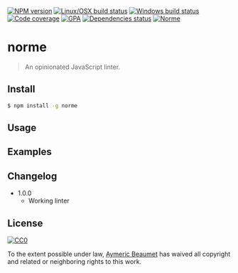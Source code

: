 [![NPM version](https://img.shields.io/npm/v/norme.svg?style=flat-square&label=npm)](https://www.npmjs.com/package/norme)
[![Linux/OSX build status](https://img.shields.io/travis/aymericbeaumet/norme/master.svg?style=flat-square&label=linux/osx)](https://travis-ci.org/aymericbeaumet/norme)
[![Windows build status](https://img.shields.io/appveyor/ci/aymericbeaumet/norme/master.svg?style=flat-square&label=windows)](https://ci.appveyor.com/project/aymericbeaumet/norme)
[![Code coverage](https://img.shields.io/codeclimate/coverage/github/aymericbeaumet/norme.svg?style=flat-square&label=coverage)](https://codeclimate.com/github/aymericbeaumet/norme)
[![GPA](https://img.shields.io/codeclimate/github/aymericbeaumet/norme.svg?style=flat-square&label=gpa)](https://codeclimate.com/github/aymericbeaumet/norme)
[![Dependencies status](https://img.shields.io/david/aymericbeaumet/norme.svg?style=flat-square&label=dependencies)](https://david-dm.org/aymericbeaumet/norme)
[![Norme](https://img.shields.io/badge/norme-%E2%9C%93-brightgreen.svg)](https://github.com/aymericbeaumet/norme)

# norme

> An opinionated JavaScript linter.

## Install

```bash
$ npm install -g norme
```

## Usage

## Examples

## Changelog

* 1.0.0
  * Working linter

## License

[![CC0](http://i.creativecommons.org/p/zero/1.0/88x31.png)](http://creativecommons.org/publicdomain/zero/1.0/)

To the extent possible under law, [Aymeric Beaumet](https://aymericbeaumet.com)
has waived all copyright and related or neighboring rights to this work.
